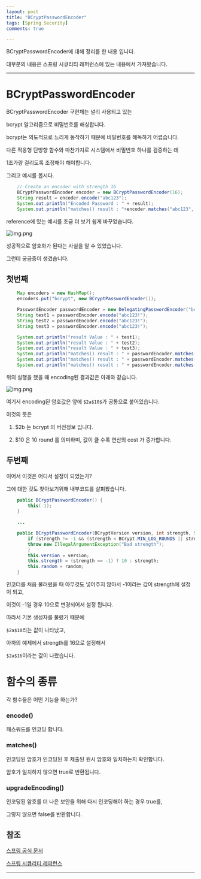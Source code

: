 ```yaml
---
layout: post
title: "BCryptPasswordEncoder"
tags: [Spring Security]
comments: true

---
```


BCryptPasswordEncoder에 대해 정리를 한 내용 입니다.

대부분의 내용은 스프링 시큐리티 래퍼런스에 있는 내용에서 가져왔습니다.

---

# BCryptPasswordEncoder

BCryptPasswordEncoder 구현체는 널리 사용되고 있는 

bcrypt 알고리즘으로 비밀번호를 해싱합니다. 

bcrypt는 의도적으로 느리게 동작하기 때문에 비밀번호를 해독하기 어렵습니다. 

다른 적응형 단방향 함수와 마찬가지로 시스템에서 비밀번호 하나를 검증하는 데 

1초가량 걸리도록 조정해야 해야합니다.

그리고 예시를 봅시다.

```java
	// Create an encoder with strength 16
	BCryptPasswordEncoder encoder = new BCryptPasswordEncoder(16);
	String result = encoder.encode("abc123");
	System.out.println("Encoded Password : " + result);
	System.out.println("matches() result : "+encoder.matches("abc123", result));
```

reference에 있는 예시를 조금 더 보기 쉽게 바꾸었습니다.

![img.png](/images/2021년/0223/BCrypt.PNG)

성공적으로 암호화가 된다는 사실을 알 수 있었습니다.

그런데 궁금증이 생겼습니다.

## 첫번째

```java
	Map encoders = new HashMap();
	encoders.put("bcrypt", new BCryptPasswordEncoder());

	PasswordEncoder passwordEncoder = new DelegatingPasswordEncoder("bcrypt", encoders);
	String test1 = passwordEncoder.encode("abc123!");
	String test2 = passwordEncoder.encode("abc123!");
	String test3 = passwordEncoder.encode("abc123!");

	System.out.println("result Value : " + test1);
	System.out.println("result Value : " + test2);
	System.out.println("result Value : " + test3);
	System.out.println("matches() result : " + passwordEncoder.matches("abc123",test1));
	System.out.println("matches() result : " + passwordEncoder.matches("abc123",test2));
	System.out.println("matches() result : " + passwordEncoder.matches("abc123",test3));
```

위의 실행을 했을 때 encoding된 결과값은 아래와 같습니다.

![img.png](/images/2021년/0223/Question1.PNG)

여기서 encoding된 암호값은 앞에 `$2a$10$`가 공통으로 붙어있습니다.

이것의 뜻은 

1. $2b 는 bcrypt 의 버전정보 입니다.

2. $10 은 10 round 를 의미하며, 값이 클 수록 연산의 cost 가 증가합니다.

## 두번째

이어서 이것은 어디서 설정이 되었는가?

그에 대한 것도 찾아보기위해 내부코드를 살펴봤습니다.

```java
	public BCryptPasswordEncoder() {
		this(-1);
	}
	
	...

    public BCryptPasswordEncoder(BCryptVersion version, int strength, SecureRandom random) {
        if (strength != -1 && (strength < BCrypt.MIN_LOG_ROUNDS || strength > BCrypt.MAX_LOG_ROUNDS)) {
        throw new IllegalArgumentException("Bad strength");
        }
        this.version = version;
        this.strength = (strength == -1) ? 10 : strength;
        this.random = random;
    }
```

인코더를 처음 불러렀을 때 아무것도 넣어주지 않아서 -1이라는 값이 strength에 설정이 되고,

이것이 -1일 경우 10으로 변경되어서 설정 됩니다.

따라서 기본 생성자를 불렀기 때문에 

`$2a$10`라는 값이 나타났고, 

아까의 예제에서 strength를 16으로 설정해서

`$2a$16`이라는 값이 나왔습니다.

# 함수의 종류

각 함수들은 어떤 기능을 하는가?

### encode()

패스워드를 인코딩 합니다.

### matches()

인코딩된 암호가 인코딩된 후 제출된 원시 암호와 일치하는지 확인합니다. 

암호가 일치하지 않으면 true로 반환됩니다.

### upgradeEncoding()

인코딩된 암호를 더 나은 보안을 위해 다시 인코딩해야 하는 경우 true를, 

그렇지 않으면 false를 반환합니다.

## 참조

<a href="https://docs.spring.io/spring-security/site/docs/current/api/org/springframework/security/crypto/bcrypt/BCryptPasswordEncoder.html">스프링 공식 문서</a>

<a href="https://docs.spring.io/spring-security/site/docs/current/reference/html5/#authentication-password-storage-dpe">스프링 시큐리티 레퍼런스</a>

---

